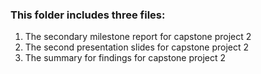 ### This folder includes three files:
1. The secondary milestone report for capstone project 2
2. The second presentation slides for capstone project 2
3. The summary for findings for capstone project 2

